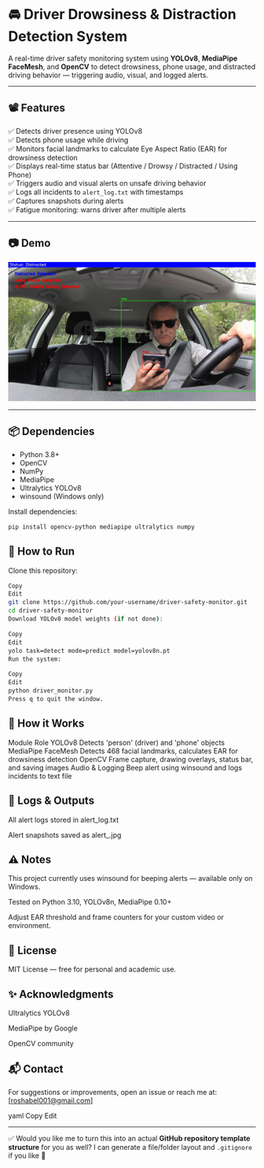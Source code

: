 # 🚘 Driver Drowsiness & Distraction Detection System

A real-time driver safety monitoring system using **YOLOv8**, **MediaPipe FaceMesh**, and **OpenCV** to detect drowsiness, phone usage, and distracted driving behavior — triggering audio, visual, and logged alerts.

---

## 📽️ Features

✅ Detects driver presence using YOLOv8  
✅ Detects phone usage while driving  
✅ Monitors facial landmarks to calculate Eye Aspect Ratio (EAR) for drowsiness detection  
✅ Displays real-time status bar (Attentive / Drowsy / Distracted / Using Phone)  
✅ Triggers audio and visual alerts on unsafe driving behavior  
✅ Logs all incidents to `alert_log.txt` with timestamps  
✅ Captures snapshots during alerts  
✅ Fatigue monitoring: warns driver after multiple alerts

---

## 📷 Demo

![Image alt](https://github.com/AbelPriyakumarP/Driver-Distraction-Detection-System/blob/6ca10c0faf6ea0a5ecff55c895eca96eea1367f2/driver_distraction_detection_system/alert_1751531346.jpg)

---

## 📦 Dependencies

- Python 3.8+
- OpenCV
- NumPy
- MediaPipe
- Ultralytics YOLOv8
- winsound (Windows only)

Install dependencies:

```bash
pip install opencv-python mediapipe ultralytics numpy
```

## 📂 How to Run
Clone this repository:

```bash
Copy
Edit
git clone https://github.com/your-username/driver-safety-monitor.git
cd driver-safety-monitor
Download YOLOv8 model weights (if not done):
```

```bash
Copy
Edit
yolo task=detect mode=predict model=yolov8n.pt
Run the system:
```

```bash
Copy
Edit
python driver_monitor.py
Press q to quit the window.
```

## 📑 How it Works
Module	Role
YOLOv8	Detects 'person' (driver) and 'phone' objects
MediaPipe FaceMesh	Detects 468 facial landmarks, calculates EAR for drowsiness detection
OpenCV	Frame capture, drawing overlays, status bar, and saving images
Audio & Logging	Beep alert using winsound and logs incidents to text file

## 📒 Logs & Outputs
All alert logs stored in alert_log.txt

Alert snapshots saved as alert_<timestamp>.jpg

## ⚠️ Notes
This project currently uses winsound for beeping alerts — available only on Windows.

Tested on Python 3.10, YOLOv8n, MediaPipe 0.10+

Adjust EAR threshold and frame counters for your custom video or environment.

## 📃 License
MIT License — free for personal and academic use.

## ✨ Acknowledgments
Ultralytics YOLOv8

MediaPipe by Google

OpenCV community

## 📬 Contact
For suggestions or improvements, open an issue or reach me at: [roshabel001@gmail.com]

yaml
Copy
Edit

---

✅ Would you like me to turn this into an actual **GitHub repository template structure** for you as well? I can generate a file/folder layout and `.gitignore` if you like 🚀


